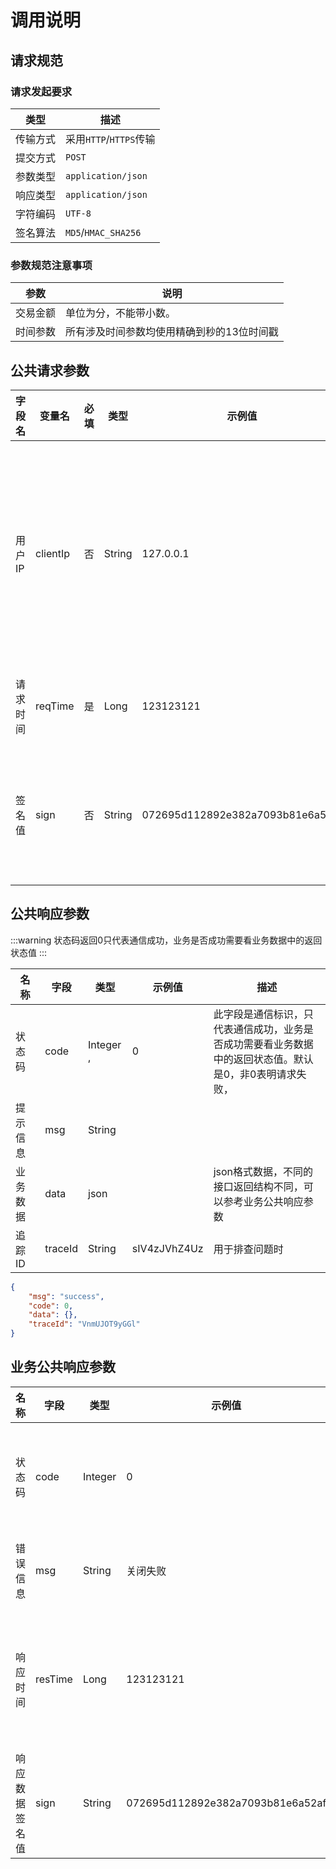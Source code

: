 # 调用说明

## 请求规范
### 请求发起要求 
| 类型   | 描述                  |
|------|---------------------| 
| 传输方式 | 采用`HTTP`/`HTTPS`传输  | 
| 提交方式 | `POST`              | 
| 参数类型 | `application/json`  | 
| 响应类型 | `application/json`  | 
| 字符编码 | `UTF-8`             | 
| 签名算法 | `MD5`/`HMAC_SHA256` | 

### 参数规范注意事项
| 参数   | 说明                     |
|------|------------------------| 
| 交易金额 | 单位为分，不能带小数。            |
| 时间参数 | 所有涉及时间参数均使用精确到秒的13位时间戳 |

## 公共请求参数

| 字段名<img width=70/> | 变量名      | 必填 | 类型     | 示例值                              | 描述<img width=200/>                |
|--------------------|----------|----|--------|----------------------------------|-----------------------------------|
| 用户IP               | clientIp | 否  | String | 127.0.0.1                        | 支持V4和V6，部分支付方式要求必填，如调用微信支付方式时Long |
| 请求时间               | reqTime  | 是  | Long   | 123123121                        | 使用时间戳(秒级)                         |
| 签名值                | sign     | 否  | String | 072695d112892e382a7093b81e6a52af | 如果在后台系统中开启验签选项后必填                 |

## 公共响应参数
:::warning
状态码返回0只代表通信成功，业务是否成功需要看业务数据中的返回状态值
::: 


| 名称<img width=70/> | 字段      | 类型         | 示例值          | 描述                                                   |
|-------------------|---------|------------|--------------|------------------------------------------------------|
| 状态码               | code    | Integer  , | 0            | 此字段是通信标识，只代表通信成功，业务是否成功需要看业务数据中的返回状态值。默认是0，非0表明请求失败， |
| 提示信息              | msg     | String     |              |                                                      |
| 业务数据              | data    | json       |              | json格式数据，不同的接口返回结构不同，可以参考业务公共响应参数                    |
| 追踪ID              | traceId | String     | sIV4zJVhZ4Uz | 用于排查问题时                                              |

```json
{
    "msg": "success",
    "code": 0,
    "data": {},
    "traceId": "VnmUJOT9yGGl"
}
```

## 业务公共响应参数

| 名称<img width=70/> | 字段      | 类型      | 示例值                              | 描述                |
|-------------------|---------|---------|----------------------------------|-------------------|
| 状态码               | code    | Integer | 0                                | 为0表示成功，非0表示失败     |
| 错误信息              | msg     | String  | 关闭失败                             | 状态非0时会有返回值        |
| 响应时间              | resTime | Long    | 123123121                        | 服务返回请求的时间，时间戳(秒级) |
| 响应数据签名值           | sign    | String  | 072695d112892e382a7093b81e6a52af | 对响应内容进行签名         |
